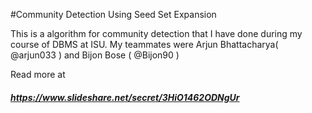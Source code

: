 #Community Detection Using Seed Set Expansion

This is a algorithm for community detection that I have done during my course of DBMS at ISU. 
My teammates were Arjun Bhattacharya( @arjun033 ) and Bijon Bose ( @Bijon90 )

Read more at  
##### https://www.slideshare.net/secret/3HiO1462ODNgUr
